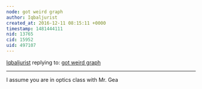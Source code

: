 ```yaml
---
node: got weird graph
author: Iqbaljurist
created_at: 2016-12-11 08:15:11 +0000
timestamp: 1481444111
nid: 13765
cid: 15952
uid: 497107
---
```




[Iqbaljurist](../profile/Iqbaljurist) replying to: [got weird graph](../notes/bocahmu/12-10-2016/got-weird-graph)

----
I assume you are in optics class with Mr. Gea